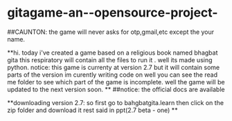 # gitagame-an--opensource-project-
##CAUNTON:
the game will never asks for otp,gmail,etc 
except the your name.

**hi.
today i've created a game based on a religious book named bhagbat gita this respiratory will contain all the files to run it .
well its made using python.
notice:
this game is currenty at version 2.7 but it will contain some parts of the version im curently writing code on well you can see the read me folder 
to see which part of the game is incomplete.
well the game will be updated to the next version soon.
**
##notice:
the official docs are available 


**downloading version 2.7:
so first go to bahgbatgita.learn then click
on the zip folder and download it 
rest said in ppt(2.7 beta - one)
**

